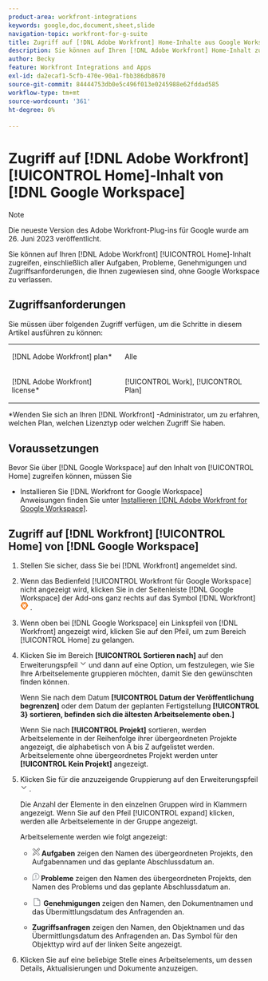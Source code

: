 ```yaml
---
product-area: workfront-integrations
keywords: google,doc,document,sheet,slide
navigation-topic: workfront-for-g-suite
title: Zugriff auf [!DNL Adobe Workfront] Home-Inhalte aus Google Workspace
description: Sie können auf Ihren [!DNL Adobe Workfront] Home-Inhalt zugreifen, einschließlich aller Ihnen zugewiesenen Aufgaben, Probleme, Genehmigungen und Zugriffsanforderungen, ohne Google Workspace verlassen zu müssen.
author: Becky
feature: Workfront Integrations and Apps
exl-id: da2ecaf1-5cfb-470e-90a1-fbb386db8670
source-git-commit: 84444753db0e5c496f013e0245988e62fddad585
workflow-type: tm+mt
source-wordcount: '361'
ht-degree: 0%

---
```


# Zugriff auf [!DNL Adobe Workfront] [!UICONTROL Home]-Inhalt von [!DNL Google Workspace]

>[!NOTE]
>
>Die neueste Version des Adobe Workfront-Plug-ins für Google wurde am 26. Juni 2023 veröffentlicht.

Sie können auf Ihren [!DNL Adobe Workfront] [!UICONTROL Home]-Inhalt zugreifen, einschließlich aller Aufgaben, Probleme, Genehmigungen und Zugriffsanforderungen, die Ihnen zugewiesen sind, ohne Google Workspace zu verlassen.

## Zugriffsanforderungen

Sie müssen über folgenden Zugriff verfügen, um die Schritte in diesem Artikel ausführen zu können:

<table style="table-layout:auto"> 
 <col> 
 <col> 
 <tbody> 
  <tr> 
   <td role="rowheader">[!DNL Adobe Workfront] plan*</td> 
   <td> <p>Alle</p> </td> 
  </tr> 
  <tr> 
   <td role="rowheader">[!DNL Adobe Workfront] license*</td> 
   <td> <p>[!UICONTROL Work], [!UICONTROL Plan]</p> </td> 
  </tr> 
 </tbody> 
</table>

&#42;Wenden Sie sich an Ihren [!DNL Workfront] -Administrator, um zu erfahren, welchen Plan, welchen Lizenztyp oder welchen Zugriff Sie haben.

## Voraussetzungen

Bevor Sie über [!DNL Google Workspace] auf den Inhalt von [!UICONTROL Home] zugreifen können, müssen Sie

* Installieren Sie [!DNL Workfront for Google Workspace]\
   Anweisungen finden Sie unter [Installieren [!DNL Adobe Workfront for Google Workspace]](../../workfront-integrations-and-apps/workfront-for-g-suite/install-workfront-for-gsuite.md).

## Zugriff auf [!DNL Workfront] [!UICONTROL Home] von [!DNL Google Workspace]

1. Stellen Sie sicher, dass Sie bei [!DNL Workfront] angemeldet sind.
1. Wenn das Bedienfeld [!UICONTROL Workfront für Google Workspace] nicht angezeigt wird, klicken Sie in der Seitenleiste [!DNL Google Workspace] der Add-ons ganz rechts auf das Symbol [!DNL Workfront] ![](assets/wf-lion-icon.png) .
1. Wenn oben bei [!DNL Google Workspace] ein Linkspfeil von [!DNL Workfront] angezeigt wird, klicken Sie auf den Pfeil, um zum Bereich [!UICONTROL Home] zu gelangen.

1. Klicken Sie im Bereich **[!UICONTROL Sortieren nach]** auf den Erweiterungspfeil ![](assets/dropdown-arrow.png) und dann auf eine Option, um festzulegen, wie Sie Ihre Arbeitselemente gruppieren möchten, damit Sie den gewünschten finden können.

   Wenn Sie nach dem Datum **[!UICONTROL Datum der Veröffentlichung begrenzen]** oder dem Datum der geplanten Fertigstellung **[!UICONTROL 3} sortieren, befinden sich die ältesten Arbeitselemente oben.]**

   Wenn Sie nach **[!UICONTROL Projekt]** sortieren, werden Arbeitselemente in der Reihenfolge ihrer übergeordneten Projekte angezeigt, die alphabetisch von A bis Z aufgelistet werden. Arbeitselemente ohne übergeordnetes Projekt werden unter **[!UICONTROL Kein Projekt]** angezeigt.

1. Klicken Sie für die anzuzeigende Gruppierung auf den Erweiterungspfeil ![](assets/dropdown-arrow.png) .

   Die Anzahl der Elemente in den einzelnen Gruppen wird in Klammern angezeigt. Wenn Sie auf den Pfeil [!UICONTROL expand] klicken, werden alle Arbeitselemente in der Gruppe angezeigt.

   Arbeitselemente werden wie folgt angezeigt:

   * ![](assets/task-icon.png) **Aufgaben** zeigen den Namen des übergeordneten Projekts, den Aufgabennamen und das geplante Abschlussdatum an.

   * ![](assets/issue-icon.png) **Probleme** zeigen den Namen des übergeordneten Projekts, den Namen des Problems und das geplante Abschlussdatum an.

   * ![](assets/document-icon.png) **Genehmigungen** zeigen den Namen, den Dokumentnamen und das Übermittlungsdatum des Anfragenden an.
   * **Zugriffsanfragen** zeigen den Namen, den Objektnamen und das Übermittlungsdatum des Anfragenden an. Das Symbol für den Objekttyp wird auf der linken Seite angezeigt.

1. Klicken Sie auf eine beliebige Stelle eines Arbeitselements, um dessen Details, Aktualisierungen und Dokumente anzuzeigen.
